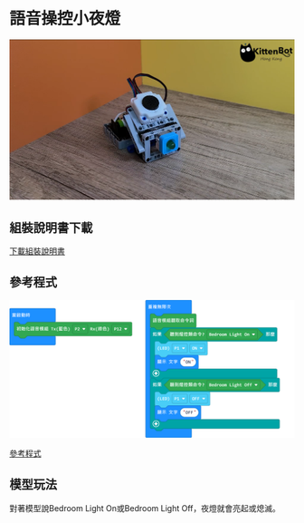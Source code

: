 # 語音操控小夜燈

![](../images/asr_1.png)

## 組裝說明書下載

[下載組裝說明書](https://github.com/kittenbothk/kittenbothk/raw/master/Kits/classroom_inventor/asr_instructions/asr_night_light.pdf)

## 參考程式

![](../images/asr_nightlight_code.png)

[參考程式](https://makecode.microbit.org/_6eW1zjM1khzr)

## 模型玩法

對著模型說Bedroom Light On或Bedroom Light Off，夜燈就會亮起或熄滅。